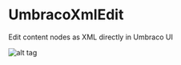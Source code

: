 # UmbracoXmlEdit
Edit content nodes as XML directly in Umbraco UI

![alt tag](https://tobiasrichter.se/umbracoxmledit/content.png)
